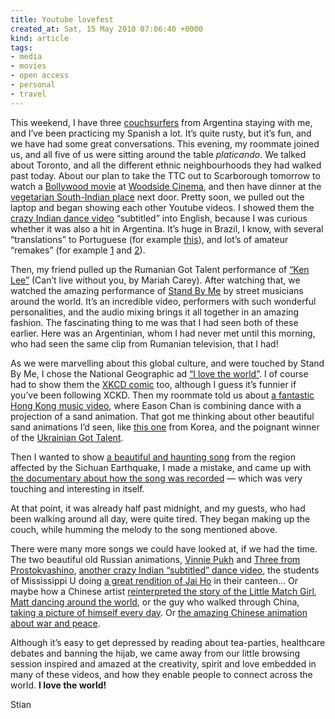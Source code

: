 ```yaml
---
title: Youtube lovefest
created_at: Sat, 15 May 2010 07:06:40 +0000
kind: article
tags:
- media
- movies
- open access
- personal
- travel
---
```


This weekend, I have three [couchsurfers](http://couchsurfing.org) from
Argentina staying with me, and I’ve been practicing my Spanish a lot.
It’s quite rusty, but it’s fun, and we have had some great
conversations. This evening, my roommate joined us, and all five of us
were sitting around the table *platicando*. We talked about Toronto, and
all the different ethnic neighbourhoods they had walked past today.
About our plan to take the TTC out to Scarborough tomorrow to watch a
[Bollywood movie](http://www.youtube.com/watch?v=dokDCg5JGEU) at
[Woodside Cinema](http://www.goldentheatres.com/woodside/new/), and then
have dinner at the [vegetarian South-Indian
place](http://www.saravanaabhavan.ca/) next door. Pretty soon, we pulled
out the laptop and began showing each other Youtube videos. I showed
them the [crazy Indian dance
video](http://www.youtube.com/watch?v=ZA1NoOOoaNw) “subtitled” into
English, because I was curious whether it was also a hit in Argentina.
It’s huge in Brazil, I know, with several “translations” to Portuguese
(for example [this](http://www.youtube.com/watch?v=VjhO5CO2MzA)), and
lot’s of amateur “remakes” (for example
[1](http://www.youtube.com/watch?v=GEEuQ8K9uKI) and
[2](http://www.youtube.com/watch?v=-E-ZocdQFIE)).

Then, my friend pulled up the Rumanian Got Talent performance of [“Ken
Lee”](http://www.youtube.com/watch?v=_RgL2MKfWTo) (Can’t live without
you, by Mariah Carey). After watching that, we watched the amazing
performance of [Stand By Me](http://www.youtube.com/watch?v=Us-TVg40ExM)
by street musicians around the world. It’s an incredible video,
performers with such wonderful personalities, and the audio mixing
brings it all together in an amazing fashion. The fascinating thing to
me was that I had seen both of these earlier. Here was an Argentinian,
whom I had never met until this morning, who had seen the same clip from
Rumanian television, that I had!

As we were marvelling about this global culture, and were touched by
Stand By Me, I chose the National Geographic ad [“I love the
world”](http://www.youtube.com/watch?v=V5BxymuiAxQ). I of course had to
show them the [XKCD comic](http://xkcd.com/442/) too, although I guess
it’s funnier if you’ve been following XCKD. Then my roommate told us
about [a fantastic Hong Kong music
video](http://www.youtube.com/watch?v=t0EG6pSwcBk), where Eason Chan is
combining dance with a projection of a sand animation. That got me
thinking about other beautiful sand animations I’d seen, like [this
one](http://www.youtube.com/watch?v=VKJ_68q_Mec) from Korea, and the
poignant winner of the [Ukrainian Got
Talent](http://www.youtube.com/watch?v=B6X8oX3pQqA).

Then I wanted to show [a beautiful and haunting
song](http://www.youtube.com/watch?v=biMLVdc4UFg) from the region
affected by the Sichuan Earthquake, I made a mistake, and came up with
[the documentary about how the song was
recorded](http://www.youtube.com/watch?v=IPJm_3MyL_U) — which was very
touching and interesting in itself.

At that point, it was already half past midnight, and my guests, who had
been walking around all day, were quite tired. They began making up the
couch, while humming the melody to the song mentioned above.

There were many more songs we could have looked at, if we had the time.
The two beautiful old Russian animations, [Vinnie
Pukh](http://www.youtube.com/watch?v=sqdiEUp6s4E) and [Three from
Prostokvashino](http://www.youtube.com/watch?v=FOebKn_WhI0), [another
crazy Indian “subtitled” dance
video](http://www.youtube.com/watch?v=6MdpaoBbK8c), the students of
Mississippi U doing [a great rendition of Jai
Ho](http://www.youtube.com/watch?v=QSOgVgM7CDc) in their canteen… Or
maybe how a Chinese artist [reinterpreted the story of the Little Match
Girl](http://www.youtube.com/watch?v=qHULyjIeUsQ), [Matt dancing around
the world](http://www.youtube.com/watch?v=zlfKdbWwruY), or the guy who
walked through China, [taking a picture of himself every
day](http://www.youtube.com/watch?v=5ky6vgQfU24). Or [the amazing
Chinese animation about war and
peace](http://reganmian.net/blog/2009/10/19/stories-of-peace-from-china-and-ukraine/).

Although it’s easy to get depressed by reading about tea-parties,
healthcare debates and banning the hijab, we came away from our little
browsing session inspired and amazed at the creativity, spirit and love
embedded in many of these videos, and how they enable people to connect
across the world. **I love the world!**

Stian
